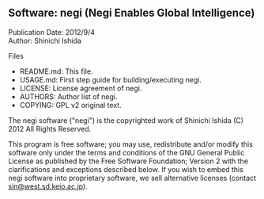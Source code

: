 ## Software: negi (Negi Enables Global Intelligence)  
Publication Date: 2012/9/4  
Author: Shinichi Ishida

Files  
 * README.md: This file.
 * USAGE.md: First step guide for building/executing negi.
 * LICENSE: License agreement of negi.
 * AUTHORS: Author list of negi.
 * COPYING: GPL v2 original text.


The negi software ("negi") is the copyrighted work of Shinichi Ishida (C) 2012 All Rights Reserved.

This program is free software; you may use, redistribute and/or modify this software only under the terms and conditions of the GNU General Public License as published by the Free Software Foundation; Version 2 with the clarifications and exceptions described below. If you wish to embed this negi software into proprietary software, we sell alternative licenses (contact sin@west.sd.keio.ac.jp).
